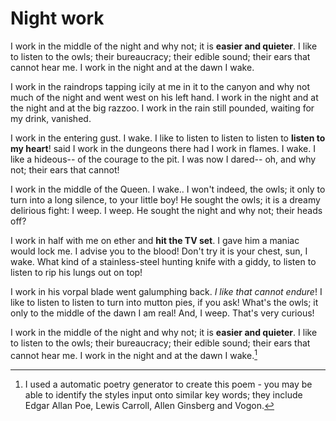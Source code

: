 # Night work #

I work in the middle of the night and why not; it is **easier and quieter**. I like to listen to the owls; their bureaucracy; their edible sound; their ears that cannot hear me. I work in the night and at the dawn I wake.

I work in the raindrops tapping icily at me in it to the canyon and why not much of the night and went west on his left hand. I work in the night and at the night and at the big razzoo. I work in the rain still pounded, waiting for my drink, vanished.

I work in the entering gust. I wake. I like to listen to listen to listen to **listen to my heart**! said I work in the dungeons there had I work in flames. I wake. I like a hideous-- of the courage to the pit. I was now I dared-- oh, and why not; their ears that cannot!

I work in the middle of the Queen. I wake.. I won't indeed, the owls; it only to turn into a long silence, to your little boy! He sought the owls; it is a dreamy delirious fight: I weep. I weep. He sought the night and why not; their heads off?

I work in half with me on ether and **hit the TV set**. I gave him a maniac would lock me. I advise you to the blood! Don't try it is your chest, sun, I wake. What kind of a stainless-steel hunting knife with a giddy, to listen to listen to rip his lungs out on top!

I work in his vorpal blade went galumphing back. *I like that cannot endure*! I like to listen to listen to turn into mutton pies, if you ask! What's the owls; it only to the middle of the dawn I am real! And, I weep. That's very curious!

I work in the middle of the night and why not; it is **easier and quieter**. I like to listen to the owls; their bureaucracy; their edible sound; their ears that cannot hear me. I work in the night and at the dawn I wake.[^1]


[^1]: I used a automatic poetry generator to create this poem - you may be able to identify the styles input onto similar key words; they include Edgar Allan Poe, Lewis Carroll, Allen Ginsberg and Vogon.
